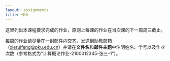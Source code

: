 ```yaml
---
layout: assignments
title: 作业
---
```


这里列出本课程要求完成的作业，原则上每课的作业在当次课的下一周周三截止。

每周的作业请尽量在一封邮件内交齐，发送到助教邮箱（xieruifeng@pku.edu.cn）并请在**文件名**和**邮件主题**中注明姓名、学号以及作业次数（参考格式为“计算概论作业-2100012345-张三-1”）。
